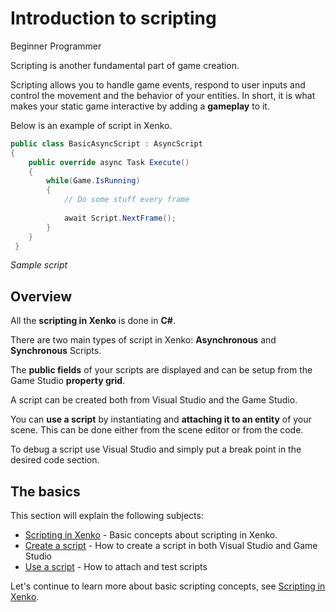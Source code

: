 # Introduction to scripting

<span class="label label-doc-level">Beginner</span>
<span class="label label-doc-audience">Programmer</span>

Scripting is another fundamental part of game creation. 

Scripting allows you to handle game events, respond to user inputs and control the movement and the behavior of your entities.
In short, it is what makes your static game interactive by adding a **gameplay** to it.

Below is an example of script in Xenko.

```cs
public class BasicAsyncScript : AsyncScript
{         
	public override async Task Execute() 
	{
		while(Game.IsRunning)
		{
			// Do some stuff every frame
			
			await Script.NextFrame();
		}
	}
 }
```

_Sample script_

## Overview

All the **scripting in Xenko** is done in **C#**.

There are two main types of script in Xenko: **Asynchronous** and **Synchronous** Scripts.

The **public fields** of your scripts are displayed and can be setup from the Game Studio **property grid**.

A script can be created both from Visual Studio and the Game Studio.

You can **use a script** by instantiating and **attaching it to an entity** of your scene.
This can be done either from the scene editor or from the code.

To debug a script use Visual Studio and simply put a break point in the desired code section.

## The basics

This section will explain the following subjects:

* [Scripting in Xenko](scripting-in-xenko.md) - Basic concepts about scripting in Xenko.
* [Create a script](create-a-script.md) - How to create a script in both Visual Studio and Game Studio
* [Use a script](use-a-script.md) - How to attach and test scripts

<!--
For more advanced topics, please refer to [Scripting](/manual/game-studio/scripting.md) in the Game Studio documentation
-->

Let's continue to learn more about basic scripting concepts, see [Scripting in Xenko](scripting-in-xenko.md).
